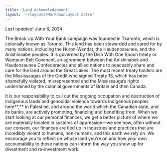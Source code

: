 ```yaml
---
title: 'Land Acknowledgement'
layout: '~/layouts/MarkdownLayout.astro'
---
```


_Last updated_: June 6, 2024

The Break Up With Your Bank campaign was founded in Tkaronto, which is colonially known as Toronto. This land has been stewarded and cared for by many nations, including the Huron-Wendat, the Haudenosaunee, and the Anishinaabe peoples. It is governed by the Dish With One Spoon treaty or Wampum Belt Covenant, an agreement between the Anishinabek and Haudensaunee Confederacies and allied nations to peaceably share and care for the land around the Great Lakes. The most recent treaty holders are the Mississaugas of the Credit who signed Treaty 13, which has been shamefully violated, misrepresented and the Mississauga’s rights undermined by the colonial governments of Britain and then Canada.

It is our responsibility to call out the ongoing occupation and destruction of Indigenous lands and genocidal violence towards Indigenous peoples here**,** in Palestine, and around the world which the Canadian state, and its banks, are actively promoting, financing and benefiting from. When we start looking at our personal finances, we get a better picture of where we are materially located in systems of oppression—we see how, often without our consent, our finances are tied up in industries and practices that are incredibly violent to humans, non-humans, and this earth we rely on. We encourage you to reflect on whose land you’re on and how your own accountability to those nations can inform the way you show up for divestment and re-investment work.


